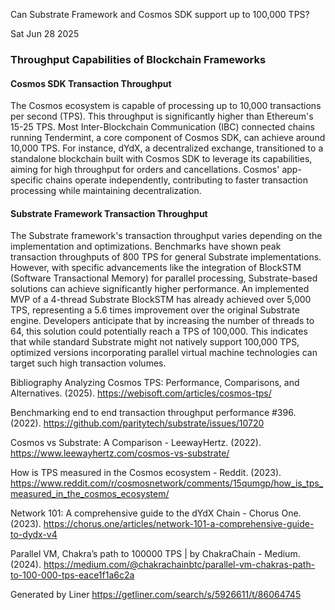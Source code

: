 Can Substrate Framework and Cosmos SDK support up to 100,000 TPS?

Sat Jun 28 2025

### Throughput Capabilities of Blockchain Frameworks

#### Cosmos SDK Transaction Throughput
The Cosmos ecosystem is capable of processing up to 10,000 transactions per second (TPS). This throughput is significantly higher than Ethereum's 15-25 TPS. Most Inter-Blockchain Communication (IBC) connected chains running Tendermint, a core component of Cosmos SDK, can achieve around 10,000 TPS. For instance, dYdX, a decentralized exchange, transitioned to a standalone blockchain built with Cosmos SDK to leverage its capabilities, aiming for high throughput for orders and cancellations. Cosmos' app-specific chains operate independently, contributing to faster transaction processing while maintaining decentralization.

#### Substrate Framework Transaction Throughput
The Substrate framework's transaction throughput varies depending on the implementation and optimizations. Benchmarks have shown peak transaction throughputs of 800 TPS for general Substrate implementations. However, with specific advancements like the integration of BlockSTM (Software Transactional Memory) for parallel processing, Substrate-based solutions can achieve significantly higher performance. An implemented MVP of a 4-thread Substrate BlockSTM has already achieved over 5,000 TPS, representing a 5.6 times improvement over the original Substrate engine. Developers anticipate that by increasing the number of threads to 64, this solution could potentially reach a TPS of 100,000. This indicates that while standard Substrate might not natively support 100,000 TPS, optimized versions incorporating parallel virtual machine technologies can target such high transaction volumes.

Bibliography
Analyzing Cosmos TPS: Performance, Comparisons, and Alternatives. (2025). https://webisoft.com/articles/cosmos-tps/

Benchmarking end to end transaction throughput performance #396. (2022). https://github.com/paritytech/substrate/issues/10720

Cosmos vs Substrate: A Comparison - LeewayHertz. (2022). https://www.leewayhertz.com/cosmos-vs-substrate/

How is TPS measured in the Cosmos ecosystem - Reddit. (2023). https://www.reddit.com/r/cosmosnetwork/comments/15qumgp/how_is_tps_measured_in_the_cosmos_ecosystem/

Network 101: A comprehensive guide to the dYdX Chain - Chorus One. (2023). https://chorus.one/articles/network-101-a-comprehensive-guide-to-dydx-v4

Parallel VM, Chakra’s path to 100000 TPS | by ChakraChain - Medium. (2024). https://medium.com/@chakrachainbtc/parallel-vm-chakras-path-to-100-000-tps-eace1f1a6c2a



Generated by Liner
https://getliner.com/search/s/5926611/t/86064745